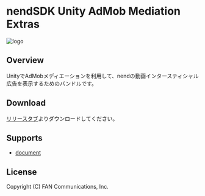 # nendSDK Unity AdMob Mediation Extras

![logo](https://user-images.githubusercontent.com/9563381/31269103-17daebce-aaba-11e7-9899-742435c4ef20.png)

## Overview

UnityでAdMobメディエーションを利用して、nendの動画インタースティシャル広告を表示するためのバンドルです。

## Download

[リリースタブ](https://github.com/fan-ADN/nendSDK-Unity-AdMobMediation-Extras/releases)よりダウンロードしてください。

## Supports

* [document](https://github.com/fan-ADN/nendSDK-admob-mediation/wiki/AdMobインタースティシャル広告でnendの動画インタースティシャル広告を表示する方法)

## License

Copyright (C) FAN Communications, Inc.
